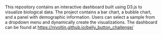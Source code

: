 This repository contains an interactive dashboard built using D3.js to visualize biological data. The project contains a bar chart,
a bubble chart, and a panel with demographic information. Users can select a sample from a dropdown menu and dynamically create
the visualizations. The dashboard can be found at https://njvoltin.github.io/belly_button_challenge/
